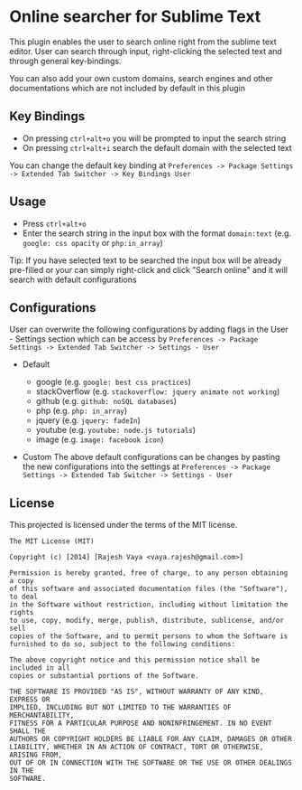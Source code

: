 Online searcher for Sublime Text
==================================================

This plugin enables the user to search online right from the sublime text editor. User can search through input, right-clicking the selected text and through general key-bindings. 


You can also add your own custom domains, search engines and other documentations which are not included by default in this plugin


## Key Bindings

* On pressing `ctrl+alt+o` you will be prompted to input the search string 
* On pressing `ctrl+alt+i` search the default domain with the selected text


You can change the default key binding at `Preferences -> Package Settings -> Extended Tab Switcher -> Key Bindings User`


## Usage
* Press `ctrl+alt+o` 
* Enter the search string  in the input box with the format `domain:text` (e.g. `google: css opacity` or `php:in_array`)


Tip: If you have selected text to be searched the input box will be already pre-filled or your can simply right-click and click "Search online" and it will search with default configurations



## Configurations
User can overwrite the following configurations by adding flags in the User - Settings section which can be access by `Preferences -> Package Settings -> Extended Tab Switcher -> Settings - User`

* Default
  - google (e.g. `google: best css practices`)
  - stackOverflow  (e.g. `stackoverflow: jquery animate not working`)
  - github  (e.g. `github: noSQL databases`)
  - php  (e.g. `php: in_array`)
  - jquery  (e.g. `jquery: fadeIn`)
  - youtube  (e.g. `youtube: node.js tutorials`)
  - image  (e.g. `image: facebook icon`)



* Custom
  The above default configurations can be changes by pasting the new configurations into the settings at `Preferences -> Package Settings -> Extended Tab Switcher -> Settings - User`



## License

This projected is licensed under the terms of the MIT license.

```
The MIT License (MIT)

Copyright (c) [2014] [Rajesh Vaya <vaya.rajesh@gmail.com>]

Permission is hereby granted, free of charge, to any person obtaining a copy
of this software and associated documentation files (the "Software"), to deal
in the Software without restriction, including without limitation the rights
to use, copy, modify, merge, publish, distribute, sublicense, and/or sell
copies of the Software, and to permit persons to whom the Software is
furnished to do so, subject to the following conditions:

The above copyright notice and this permission notice shall be included in all
copies or substantial portions of the Software.

THE SOFTWARE IS PROVIDED "AS IS", WITHOUT WARRANTY OF ANY KIND, EXPRESS OR
IMPLIED, INCLUDING BUT NOT LIMITED TO THE WARRANTIES OF MERCHANTABILITY,
FITNESS FOR A PARTICULAR PURPOSE AND NONINFRINGEMENT. IN NO EVENT SHALL THE
AUTHORS OR COPYRIGHT HOLDERS BE LIABLE FOR ANY CLAIM, DAMAGES OR OTHER
LIABILITY, WHETHER IN AN ACTION OF CONTRACT, TORT OR OTHERWISE, ARISING FROM,
OUT OF OR IN CONNECTION WITH THE SOFTWARE OR THE USE OR OTHER DEALINGS IN THE
SOFTWARE.
```



